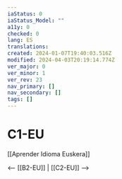 ```yaml
---
iaStatus: 0
iaStatus_Model: ""
a11y: 0
checked: 0
lang: ES
translations: 
created: 2024-01-07T19:40:03.516Z
modified: 2024-04-03T20:19:14.774Z
ver_major: 0
ver_minor: 1
ver_rev: 23
nav_primary: []
nav_secondary: []
tags: []
---
```

# C1-EU

[[Aprender Idioma Euskera]]

<-- [[B2-EU]] | [[C2-EU]] -->